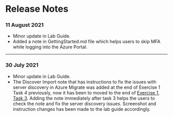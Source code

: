 # Release Notes

### 11 August 2021
  - Minor update in Lab Guide.
  - Added a note in GettingStarted.md file which helps users to skip MFA while logging into the Azure Portal.
  
------------------

### 30 July 2021
  - Minor update in Lab Guide.
  - The Discover Import note that has instructions to fix the issues with server discovery in Azure Migrate was added at the end of Exercise 1 Task 4 previously, now it has been to moved to the end of [Exercise 1, Task 3](https://github.com/CloudLabs-MCW/MCW-Line-of-business-application-migration/blob/prod/Hands-on%20lab/HOL%20step-by%20step%20-%20Line-of-business%20application%20migration_06.md). Adding the note immediately after task 3 helps the users to check the note and fix the server discovery issues. Screenshot and instruction changes has been made to the lab guide accordingly.
